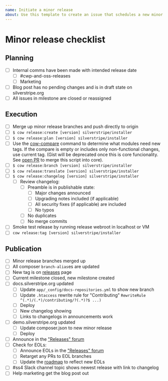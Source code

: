 ```yaml
---
name: Initiate a minor release
about: Use this template to create an issue that schedules a new minor release of the core recipe.
---
```

# Minor release checklist

## Planning

- [ ] Internal comms have been made with intended release date
  - [ ] #cwp-and-oss-releases
  - [ ] Marketing
- [ ] Blog post has no pending changes and is in draft state on silverstripe.org
- [ ] All issues in milestone are closed or reassigned

## Execution

- [ ] Merge up minor release branches and push directly to origin
- [ ] `$ cow release:create [version] silverstripe/installer`
- [ ] `$ cow release:plan [version] silverstripe/installer`
- [ ] Use the [cow-compare](https://gist.github.com/unclecheese/0683140b8d1300638131ba9e9b20ee78) command to determine what modules need new tags. If the compare is empty or includes only non-functional changes, use current tag. (Gist will be deprecated once this is core funcionality. See [open PR](https://github.com/silverstripe/cow/pull/144) to merge this script into core).
- [ ] `$ cow release:branch [version] silverstripe/installer`
- [ ] `$ cow release:translate [version] silverstripe/installer`
- [ ] `$ cow release:changelog [version] silverstripe/installer`
  - [ ] Review changelog:
    - [ ] Preamble is in publishable state:
      - [ ] Major changes announced
      - [ ] Upgrading notes included (if applicable)
      - [ ] All security fixes (if applicable) are included
      - [ ] No typos
    - [ ] No duplicates
    - [ ] No merge commits
- [ ] Smoke test release by running release webroot in localhost or VM    
- [ ] `cow release:tag [version] silverstripe/installer`

## Publication

- [ ] Minor release branches merged up
- [ ] All composer `branch-alias`es are updated
- [ ] New tag is on [releases](https://github.com/silverstripe/silverstripe-installer/releases) page
- [ ] Current milestone closed, new milestone created
- [ ] docs.silverstripe.org updated
  - [ ] Update `app/_config/docs-repositories.yml` to show new branch
  - [ ] Update `.htaccess` rewrite rule for "Contributing" `RewriteRule ^(.*)/(.*)/contributing/?(.*)?$ ...)`
  - [ ] Deploy
  - [ ] New changelog showing
  - [ ] Links to changelogs in announcements work   
- [ ] demo.silverstripe.org updated
  - [ ] Update composer.json to new minor release
  - [ ] Deploy
- [ ] Announce in the ["Releases" forum](https://forum.silverstripe.org/c/releases)
- [ ] Check for EOLs:
  - [ ] Announce EOLs in the ["Releases" forum](https://forum.silverstripe.org/c/releases)
  - [ ] Retarget any PRs to EOL branches
  - [ ] Update the [roadmap](https://www.silverstripe.org/admin/pages/edit/EditForm/3103/field/TableComponentItems/item/670/edit) to reflect new EOLs
- [ ] #ss4 Slack channel topic shows newest release with link to changelog
- [ ] Help marketing get the blog post out
